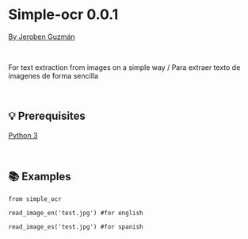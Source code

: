 # Simple-ocr 0.0.1

[By Jeroben Guzmán ](https://github.com/jeroguzman) 

<br>

For text extraction from images on a simple way / Para extraer texto de imagenes de forma sencilla

<br>

## 💡 Prerequisites

   [Python 3](https://www.python.org/downloads/release/python-3111/)

<br>

## 📚 Examples

```
from simple_ocr

read_image_en('test.jpg') #for english

read_image_es('test.jpg') #for spanish
```